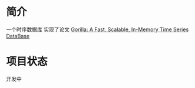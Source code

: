 # 简介
一个时序数据库
实现了论文 [Gorilla: A Fast, Scalable, In-Memory Time Series DataBase](http://www.vldb.org/pvldb/vol8/p1816-teller.pdf)

# 项目状态
开发中


